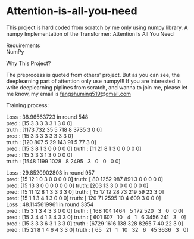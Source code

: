 # Attention-is-all-you-need
This project is hard coded from scratch by me only using numpy library.
A numpy Implementation of the Transformer: Attention Is All You Need

Requirements                                                                                                                               
NumPy

Why This Project?

The preprocess is quoted from others' project. But as you can see, the deeplearning part of attention only use numpy!!!  If you are interested in write deeplearning piplines from scratch, and wanna to join me, please let me know, my email is fangshuming519@gmail.com

Training process:

Loss :  38.96563723  in round  548                                                                                                       
pred : [15  3  3  3  3  3  1  3  0  0]                                                                                                     
truth : [1173  732   35    5  718    8 3735    3    0    0]                                       
pred : [15  3  3  3  3  3  3  3  3  0]                                                                                                     
truth : [120 807   5  29 143  91   5  77   3   0]                                                 
pred : [15  3  8  1  3  0  0  0  0  0]
truth : [11 21  8  1  3  0  0  0  0  0]                                                                                                                         
pred : [15  3  3  3  1  3  0  0  0  0]                                                                                                     
truth  : [1548 1199 1028    8 2495    3    0    0    0   0]                                       

Loss :  29.8520902803  in round  957                                                                                                       
pred: [15 12  1  0  3  0  0  0  0  0]    truth: [  80 1252  987  891    3    0    0    0    0    0]                                       
pred: [15 13  3  0  0  0  0  0  0  0]    truth: [203  13   3   0   0   0   0   0   0   0]                                                 
pred: [15 11 12  8  1  3  3  3  3  0]    truth: [ 15  17  12  28  73 219  59  23   3   0]                                                 
pred: [15  1  1  3  4  1  3  0  0  0]    truth: [ 120   71 2595   10    4  609    3    0    0    0]                                        
Loss :  48.1145619961  in round  3354                                                                                                     
pred : [15  3  1  3  4  3  3  0  0  0]    truth : [ 168  104 1464    5  172  520    3    0    0   0]                                       
pred : [15  3  4  4  1  3  4  3  3  0]    truth : [ 601  607   10    4    1    6 3456  241    3    0]                                     
pred : [15  3  3  3  6  3  1  3  3  0]    truth : [6729 1616  138  328 8265    7   40   22    3    0]                                     
pred : [15 21  8  1  4  6  4  3  3  0]    truth : [  65   21    1   10   32    6   45 3636    3    0]                                     

